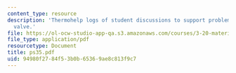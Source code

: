 ```yaml
---
content_type: resource
description: 'Thermohelp logs of student discussions to support problem sets: Joule-Thompson
  valve.'
file: https://ol-ocw-studio-app-qa.s3.amazonaws.com/courses/3-20-materials-at-equilibrium-sma-5111-fall-2003/94980f2784f53b0b65369ae8c813f9c7_ps35.pdf
file_type: application/pdf
resourcetype: Document
title: ps35.pdf
uid: 94980f27-84f5-3b0b-6536-9ae8c813f9c7
---
```

